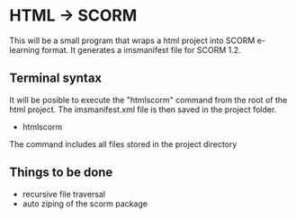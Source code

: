 # HTML -> SCORM
This will be a small program that wraps a html project into SCORM e-learning format.
It generates a imsmanifest file for SCORM 1.2.

## Terminal syntax
It will be posible to execute the "htmlscorm" command from the root of the html project. 
The imsmanifest.xml file is then saved in the project folder.

- htmlscorm <projectname> <projecttitle>

The command includes all files stored in the project directory

## Things to be done

- recursive file traversal
- auto ziping of the scorm package
